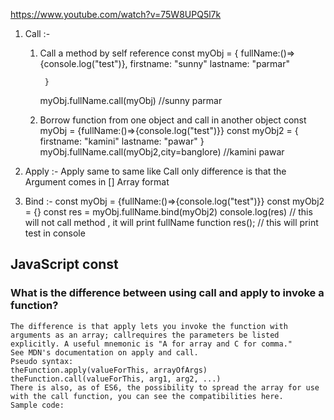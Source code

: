 https://www.youtube.com/watch?v=75W8UPQ5l7k

1. Call :-
    1. Call a method by self reference 
        const myObj = {
            fullName:()=>{console.log("test")},
            firstname: "sunny"
            lastname: "parmar"
            
            }
        myObj.fullName.call(myObj) //sunny parmar
    2. Borrow function from one object and call in another object 
        const myObj = {fullName:()=>{console.log("test")}}
        const myObj2 = {
            firstname: "kamini"
            lastname: "pawar"
            }
        myObj.fullName.call(myObj2,city=banglore)  //kamini pawar


2. Apply :-
    Apply same to same like Call only difference is that the Argument comes in [] Array format 

3. Bind :-
    const myObj = {fullName:()=>{console.log("test")}}
    const myObj2 = {}
    const res = myObj.fullName.bind(myObj2) 
    console.log(res) // this will not call method , it will print fullName function 
    res(); // this will print test in console 


    
<!DOCTYPE html>
<html>
<body>

<h2>JavaScript const</h2>

<p id="demo"></p>

<script>
//call , apply bind
const myobject = {
	name:"kamaini",
    surname: "parmar",
    //...args Apply Method :- rest operater for getting so many argument as array 
    fullname : function (...args){
    	console.log(this.name,this.surname,args)
    }
}
//*****normal call 
//myobject.fullname(990)

//*****self reference 
//myobject.fullname.call(myobject,990)

//*****Reuse Method by another Object OR Borrowing function from one object and use in another object 
const myNewobject = {
	name:"Sunny",
    surname: "Parmar",
    
}
//myobject.fullname.call(myNewobject,789)

// call , bind , borrowing 

//*****Apply Method {its same like call only difference is that , pass so many argument in Array} 
//myobject.fullname.apply(myNewobject,[789,"indore","MP"])
</script>

</body>
</html>







### What is the difference between using call and apply to invoke a function?

    The difference is that apply lets you invoke the function with arguments as an array; callrequires the parameters be listed explicitly. A useful mnemonic is "A for array and C for comma."
    See MDN's documentation on apply and call.
    Pseudo syntax:
    theFunction.apply(valueForThis, arrayOfArgs)
    theFunction.call(valueForThis, arg1, arg2, ...)
    There is also, as of ES6, the possibility to spread the array for use with the call function, you can see the compatibilities here.
    Sample code:
   <script>
        function theFunction(name, profession) {
            console.log("My name is " + name + " and I am a " + profession +"."); 
        }
        theFunction("John", "fireman"); 
        theFunction.apply(undefined, ["Susan", "school teacher"]); 
        theFunction.call(undefined, "Claude", "mathematician"); 
        theFunction.call(undefined, ...["Matthew", "physicist"]); // used with the spread operator
   </script>

